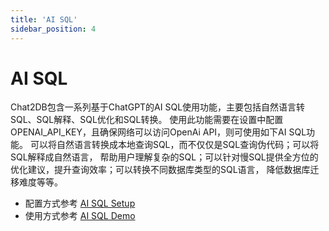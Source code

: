```yaml
---
title: 'AI SQL'
sidebar_position: 4
---
```

# AI SQL

Chat2DB包含一系列基于ChatGPT的AI SQL使用功能，主要包括自然语言转SQL、SQL解释、SQL优化和SQL转换。
使用此功能需要在设置中配置OPENAI_API_KEY，且确保网络可以访问OpenAi API，则可使用如下AI SQL功能。
可以将自然语言转换成本地查询SQL，而不仅仅是SQL查询伪代码；可以将SQL解释成自然语言，
帮助用户理解复杂的SQL；可以针对慢SQL提供全方位的优化建议，提升查询效率；可以转换不同数据库类型的SQL语言，
降低数据库迁移难度等等。

- 配置方式参考 [AI SQL Setup](https://github.com/alibaba/Chat2DB/blob/main/CHAT2DB_AI_SQL.md#%E4%BD%BF%E7%94%A8%E9%85%8D%E7%BD%AE)
- 使用方式参考 [AI SQL Demo](https://github.com/alibaba/Chat2DB/blob/main/CHAT2DB_AI_SQL.md#%E8%87%AA%E7%84%B6%E8%AF%AD%E8%A8%80%E8%BD%ACsql)
